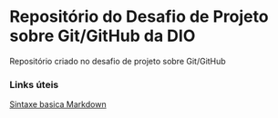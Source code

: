 # Repositório do Desafio de Projeto sobre Git/GitHub da DIO
Repositório criado no desafio de projeto sobre Git/GitHub

### Links úteis
[Sintaxe basica Markdown](http://www.markdownguide.org/basic-syntax/) 
